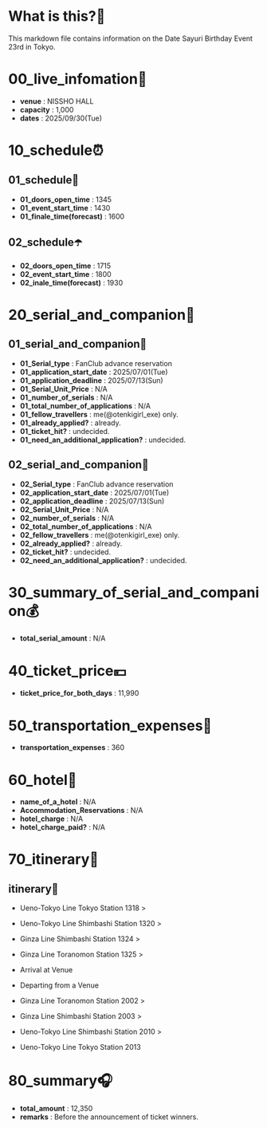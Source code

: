 # What is this?👀
<p>This markdown file contains information on the Date Sayuri Birthday Event 23rd in Tokyo.</p>

# 00_live_infomation📅

- **venue** : NISSHO HALL
- **capacity** : 1,000
- **dates** : 2025/09/30(Tue)

# 10_schedule⏰

## 01_schedule🥁

- **01_doors_open_time** : 1345
- **01_event_start_time** : 1430
- **01_finale_time(forecast)** : 1600

## 02_schedule☂️

- **02_doors_open_time** : 1715
- **02_event_start_time** : 1800
- **02_inale_time(forecast)** : 1930

# 20_serial_and_companion📃

## 01_serial_and_companion🔖

- **01_Serial_type** : FanClub advance reservation
- **01_application_start_date** : 2025/07/01(Tue)
- **01_application_deadline** : 2025/07/13(Sun)
- **01_Serial_Unit_Price** : N/A
- **01_number_of_serials** : N/A
- **01_total_number_of_applications** : N/A
- **01_fellow_travellers** : me(@otenkigirl_exe) only.
- **01_already_applied?** : already.
- **01_ticket_hit?** : undecided.
- **01_need_an_additional_application?** : undecided.

## 02_serial_and_companion📰

- **02_Serial_type** : FanClub advance reservation
- **02_application_start_date** : 2025/07/01(Tue)
- **02_application_deadline** : 2025/07/13(Sun)
- **02_Serial_Unit_Price** : N/A
- **02_number_of_serials** : N/A
- **02_total_number_of_applications** : N/A
- **02_fellow_travellers** : me(@otenkigirl_exe) only.
- **02_already_applied?** : already.
- **02_ticket_hit?** : undecided.
- **02_need_an_additional_application?** : undecided.

# 30_summary_of_serial_and_companion💰

- **total_serial_amount** : N/A

# 40_ticket_price💴

- **ticket_price_for_both_days** : 11,990

# 50_transportation_expenses🚅

- **transportation_expenses** : 360

# 60_hotel🏨

- **name_of_a_hotel** : N/A
- **Accommodation_Reservations** : N/A
- **hotel_charge** : N/A
- **hotel_charge_paid?** : N/A

# 70_itinerary🛴

## itinerary🚀

- Ueno-Tokyo Line Tokyo Station 1318 >
- Ueno-Tokyo Line Shimbashi Station 1320 >
- Ginza Line Shimbashi Station 1324 >
- Ginza Line Toranomon Station 1325 >
- Arrival at Venue

- Departing from a Venue
- Ginza Line Toranomon Station 2002 >
- Ginza Line Shimbashi Station 2003 >
- Ueno-Tokyo Line Shimbashi Station 2010 >
- Ueno-Tokyo Line Tokyo Station 2013

# 80_summary🎧

- **total_amount** : 12,350
- **remarks** : Before the announcement of ticket winners.

